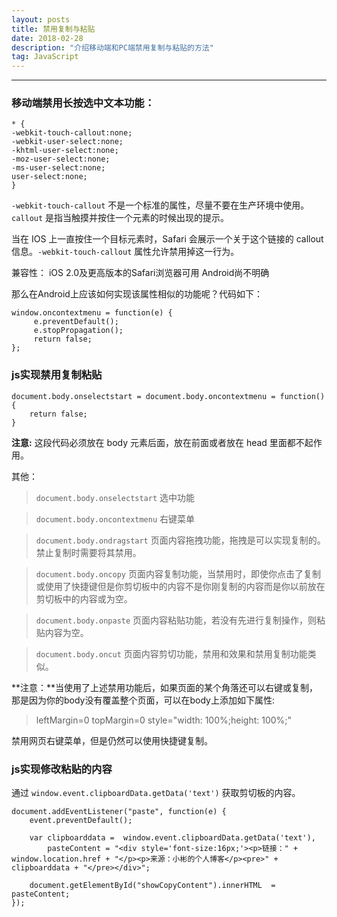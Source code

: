 ```yaml
---
layout: posts
title: 禁用复制与粘贴
date: 2018-02-28
description: "介绍移动端和PC端禁用复制与粘贴的方法"
tag: JavaScript
---
```


***

### **移动端禁用长按选中文本功能：**

    * {
    -webkit-touch-callout:none;
    -webkit-user-select:none;
    -khtml-user-select:none;
    -moz-user-select:none;
    -ms-user-select:none;
    user-select:none;
    }

`-webkit-touch-callout` 不是一个标准的属性，尽量不要在生产环境中使用。`callout` 是指当触摸并按住一个元素的时候出现的提示。

当在 IOS 上一直按住一个目标元素时，Safari 会展示一个关于这个链接的 callout 信息。`-webkit-touch-callout` 属性允许禁用掉这一行为。

兼容性： 
iOS 2.0及更高版本的Safari浏览器可用
Android尚不明确

那么在Android上应该如何实现该属性相似的功能呢？代码如下：

    window.oncontextmenu = function(e) {
         e.preventDefault();
         e.stopPropagation();
         return false;
    };


### **js实现禁用复制粘贴**

    document.body.onselectstart = document.body.oncontextmenu = function(){ 
        return false;
    }
    
**注意:** 这段代码必须放在 body 元素后面，放在前面或者放在 head 里面都不起作用。

其他：

> `document.body.onselectstart`  选中功能

> `document.body.oncontextmenu` 右键菜单

> `document.body.ondragstart` 页面内容拖拽功能，拖拽是可以实现复制的。禁止复制时需要将其禁用。

> `document.body.oncopy` 页面内容复制功能，当禁用时，即使你点击了复制或使用了快捷键但是你剪切板中的内容不是你刚复制的内容而是你以前放在剪切板中的内容或为空。

> `document.body.onpaste` 页面内容粘贴功能，若没有先进行复制操作，则粘贴内容为空。

> `document.body.oncut` 页面内容剪切功能，禁用和效果和禁用复制功能类似。

**注意：**当使用了上述禁用功能后，如果页面的某个角落还可以右键或复制，那是因为你的body没有覆盖整个页面，可以在body上添加如下属性:

> leftMargin=0 topMargin=0  style="width: 100%;height: 100%;"

禁用网页右键菜单，但是仍然可以使用快捷键复制。

### **js实现修改粘贴的内容**

通过 `window.event.clipboardData.getData('text')` 获取剪切板的内容。

    document.addEventListener("paste", function(e) {
        event.preventDefault();
        
        var clipboarddata =  window.event.clipboardData.getData('text'),
            pasteContent = "<div style='font-size:16px;'><p>链接：" + window.location.href + "</p><p>来源：小彬的个人博客</p><pre>" + clipboarddata + "</pre></div>"; 
            
        document.getElementById("showCopyContent").innerHTML  = pasteContent;
    });
